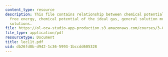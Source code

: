 ```yaml
---
content_type: resource
description: This file contains relationship between chemical potential and gibbs
  free energy, chemical potential of the ideal gas, general solution model and ideal
  solutions.
file: https://ol-ocw-studio-app-production.s3.amazonaws.com/courses/3-012-fundamentals-of-materials-science-fall-2005/db26fd8bd9421c3659931bccdd605328_lec11t.pdf
file_type: application/pdf
resourcetype: Document
title: lec11t.pdf
uid: db26fd8b-d942-1c36-5993-1bccdd605328
---
```

